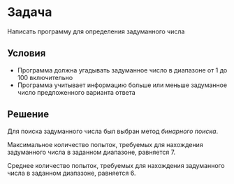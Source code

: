# Задача
Написать программу для определения задуманного числа

## Условия
- Программа должна угадывать задуманное число в диапазоне
от 1 до 100 включительно
- Программа учитывает информацию больше или меньше задуманное
число предложенного варианта ответа

## Решение
Для поиска задуманного числа был выбран метод *бинарного поиска*.

Максимальное количество попыток, требуемых для нахождения задуманного числа в
заданном диапазоне, равняется 7.

Среднее количество попыток, требуемых для нахождения задуманного числа в
заданном диапазоне, равняется 6.
